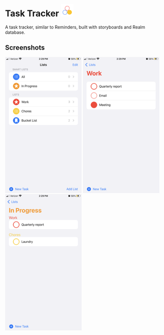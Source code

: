 # Task Tracker <img src="WhatNow/Assets.xcassets/AppIcon.appiconset/40.png" width="40">

A task tracker, similar to Reminders, built with storyboards and Realm database.

## Screenshots

<img src="/Resources/Screenshots/Lists.png?raw=true" alt="Lists" width="250"> <img src="/Resources/Screenshots/Tasks.png?raw=true" alt="Tasks" width="250"> <img src="/Resources/Screenshots/SmartList.png?raw=true" alt="Smart Lists" width="250">

